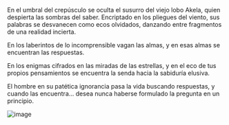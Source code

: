En el umbral del crepúsculo se oculta el susurro del viejo lobo Akela, quien despierta las sombras del saber. Encriptado en los pliegues del viento, sus palabras se desvanecen como ecos olvidados, danzando entre fragmentos de una realidad incierta. 

En los laberintos de lo incomprensible vagan las almas, y en esas almas se encuentran las respuestas. 

En los enigmas cifrados en las miradas de las estrellas, y en el eco de tus propios pensamientos se encuentra la senda hacia la sabiduría elusiva.

El hombre en su patética ignorancia pasa la vida buscando respuestas, y cuando las encuentra... desea nunca haberse formulado la pregunta en un principio.

![image](https://github.com/Fz3r0/Fz3r0_-_SQLi/assets/94720207/54b3239c-abc6-40f8-94de-fd83169eb62f)

